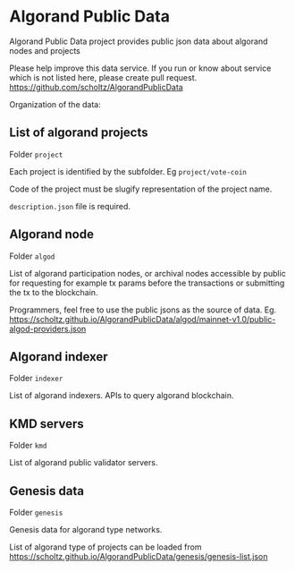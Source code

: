 # Algorand Public Data

Algorand Public Data project provides public json data about algorand nodes and projects

Please help improve this data service. If you run or know about service which is not listed here, please create pull request. https://github.com/scholtz/AlgorandPublicData

Organization of the data:

## List of algorand projects

Folder `project`

Each project is identified by the subfolder. Eg `project/vote-coin`

Code of the project must be slugify representation of the project name.

`description.json` file is required.

## Algorand node

Folder `algod`

List of algorand participation nodes, or archival nodes accessible by public for requesting for example tx params before the transactions or submitting the tx to the blockchain.

Programmers, feel free to use the public jsons as the source of data. Eg. https://scholtz.github.io/AlgorandPublicData/algod/mainnet-v1.0/public-algod-providers.json

## Algorand indexer

Folder `indexer`

List of algorand indexers. APIs to query algorand blockchain.

## KMD servers

Folder `kmd`

List of algorand public validator servers.

## Genesis data

Folder `genesis`

Genesis data for algorand type networks.

List of algorand type of projects can be loaded from https://scholtz.github.io/AlgorandPublicData/genesis/genesis-list.json
